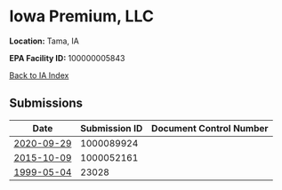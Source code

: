 # Iowa Premium, LLC

**Location:** Tama, IA

**EPA Facility ID:** 100000005843

[Back to IA Index](../../index.md)

## Submissions

| Date | Submission ID | Document Control Number |
|------|--------------|-------------------------|
| [2020-09-29](submissions/1000089924.md) | 1000089924 |  |
| [2015-10-09](submissions/1000052161.md) | 1000052161 |  |
| [1999-05-04](submissions/23028.md) | 23028 |  |
